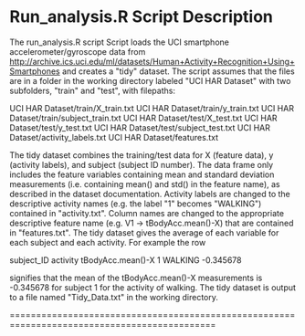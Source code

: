 
Run_analysis.R Script Description
============================================================================================

The run_analysis.R script Script loads the UCI smartphone accelerometer/gyroscope data from 
http://archive.ics.uci.edu/ml/datasets/Human+Activity+Recognition+Using+Smartphones
and creates a "tidy" dataset. The script assumes that the files are in a folder in the working directory labeled "UCI HAR Dataset" with two subfolders, "train" and "test", with  filepaths:

UCI HAR Dataset/train/X_train.txt
UCI HAR Dataset/train/y_train.txt
UCI HAR Dataset/train/subject_train.txt
UCI HAR Dataset/test/X_test.txt
UCI HAR Dataset/test/y_test.txt
UCI HAR Dataset/test/subject_test.txt
UCI HAR Dataset/activity_labels.txt
UCI HAR Dataset/features.txt

The tidy dataset combines the training/test data for X (feature data), y (activity labels), and subject (subject ID number).  The data frame only includes the feature variables containing mean and standard deviation measurements (i.e. containing mean() and std() in the feature name), as described in the dataset documentation. Activity labels are changed to 
the descriptive activity names (e.g. the label "1" becomes "WALKING") contained in "activity.txt".  Column names are changed to the appropriate descriptive feature name (e.g. V1 -> tBodyAcc.mean()-X) that are contained in "features.txt". The tidy dataset gives the average of each variable for each subject and each activity. For example the row

subject_ID   activity  tBodyAcc.mean()-X
    1        WALKING    -0.345678
    
signifies that the mean of the tBodyAcc.mean()-X measurements is -0.345678 for subject 1 for the activity of walking.  The tidy dataset is output to a file named "Tidy_Data.txt" in the working directory.

=============================================================================================